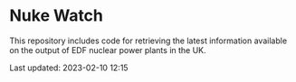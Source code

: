 # Nuke Watch

This repository includes code for retrieving the latest information available on the output of EDF nuclear power plants in the UK.

Last updated: 2023-02-10 12:15